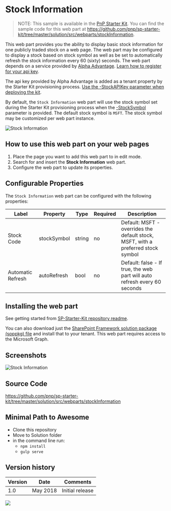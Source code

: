 # Stock Information

> NOTE: This sample is available in the [PnP Starter Kit](https://github.com/pnp/sp-starter-kit). You can find the sample code for this web part at <https://github.com/pnp/sp-starter-kit/tree/master/solution/src/webparts/stockInformation>.

This web part provides you the ability to display basic stock information for one publicly traded stock on a web page. The web part may be configured to display a stock based on stock symbol as well as be set to automatically refresh the stock information every 60 (sixty) seconds. The web part depends on a service provided by [Alpha Advantage](https://www.alphavantage.co/). [Learn how to register for your api key](https://github.com/pnp/sp-starter-kit/blob/master/documentation/tenant-settings.md#request-a-custom-api-key-to-alpha-vantage).

The api key provided by Alpha Advantage is added as a tenant property by the Starter Kit provisioning process. [Use the -StockAPIKey parameter when deploying the kit](https://github.com/pnp/sp-starter-kit/tree/master/provisioning#-stockapikey).

By default, the `Stock Information` web part will use the stock symbol set during the Starter Kit provisioning process when the [-StockSymbol](https://github.com/pnp/sp-starter-kit/tree/master/provisioning#-stocksymbol) parameter is provided. The default stock symbol is `MSFT`. The stock symbol may be customized per web part instance.

![Stock Information](https://github.com/pnp/sp-starter-kit/raw/master/assets/images/components/part-stock.gif)

## How to use this web part on your web pages

1. Place the page you want to add this web part to in edit mode.
2. Search for and insert the **Stock Information** web part.
3. Configure the web part to update its properties.

## Configurable Properties

The `Stock Information` web part can be configured with the following properties:

| Label | Property | Type | Required | Description |
| ---- | ---- | ---- | ---- | ---- |
| Stock Code | stockSymbol | string | no | Default: MSFT - overrides the default stock, MSFT, with a preferred stock symbol |
| Automatic Refresh | autoRefresh | bool | no | Default: false - If true, the web part will auto refresh every 60 seconds |

## Installing the web part

See getting started from [SP-Starter-Kit repository readme](https://github.com/pnp/sp-starter-kit).

You can also download just the [SharePoint Framework solution package (spppkg) file](https://github.com/pnp/sp-starter-kit/blob/master/package/sharepoint-starter-kit.sppkg) and install that to your tenant. This web part requires access to the Microsoft Graph.

## Screenshots

![Stock Information](https://github.com/pnp/sp-starter-kit/raw/master/assets/images/components/part-stock.png)

## Source Code

<https://github.com/pnp/sp-starter-kit/tree/master/solution/src/webparts/stockInformation>

## Minimal Path to Awesome

- Clone this repository
- Move to Solution folder
- in the command line run:
  - `npm install`
  - `gulp serve`

## Version history

Version|Date|Comments
-------|----|--------
1.0|May 2018|Initial release

<img src="https://m365-visitor-stats.azurewebsites.net/sp-dev-fx-webparts/samples/react-stock-information" />
